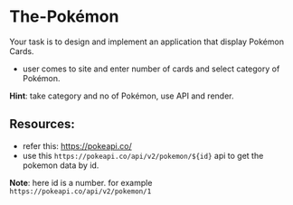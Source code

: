 # The-Pokémon

Your task is to design and implement an application that display Pokémon Cards.

- user comes to site and enter number of cards and select category of Pokémon.

**Hint**: take category and no of Pokémon, use API and render.

## Resources:

- refer this: https://pokeapi.co/
- use this `https://pokeapi.co/api/v2/pokemon/${id}` api to get the pokemon data by id.

**Note**: here id is a number. for example `https://pokeapi.co/api/v2/pokemon/1`





